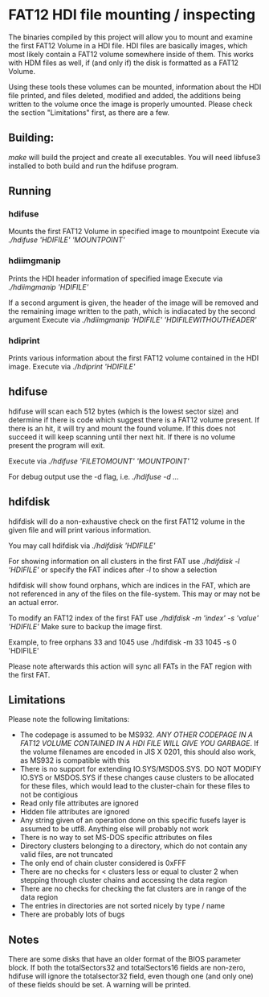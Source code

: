# FAT12 HDI file mounting / inspecting

The binaries compiled by this project will allow you to mount and examine
the first FAT12 Volume in a HDI file. HDI files are basically images,
which most likely contain a FAT12 volume somewhere inside of them. This
works with HDM files as well, if (and only if) the disk is formatted as a
FAT12 Volume.

Using these tools these volumes can be mounted, information about the HDI file printed,
and files deleted, modified and added, the additions being written to the
volume once the image is properly umounted. Please check the section "Limitations"
first, as there are a few.

## Building:
*make* will build the project and create all executables.
You will need libfuse3 installed to both build and run the hdifuse program.

## Running

### hdifuse
Mounts the first FAT12 Volume in specified image to mountpoint
Execute via *./hdifuse 'HDIFILE' 'MOUNTPOINT'*

### hdiimgmanip
Prints the HDI header information of specified image
Execute via *./hdiimgmanip 'HDIFILE'*

If a second argument is given, the header of the image will be removed
and the remaining image written to the path, which is indiacated by
the second argument
Execute via *./hdiimgmanip 'HDIFILE' 'HDIFILEWITHOUTHEADER'*

### hdiprint
Prints various information about the first FAT12 volume
contained in the HDI image.
Execute via *./hdiprint 'HDIFILE'*

## hdifuse
hdifuse will scan each 512 bytes (which is the lowest sector size) and
determine if there is code which suggest there is a FAT12 volume present.
If there is an hit, it will try and mount the found volume. If this does not
succeed it will keep scanning until ther next hit. If there is no volume present
the program will exit.

Execute via *./hdifuse 'FILETOMOUNT' 'MOUNTPOINT'*

For debug output use the -d flag, i.e. *./hdifuse -d ...*

## hdifdisk
hdifdisk will do a non-exhaustive check on the first FAT12 volume in the given file
and will print various information.

You may call hdifdisk via *./hdifdisk 'HDIFILE'*

For showing information on all clusters in the first FAT
use *./hdifdisk -l 'HDIFILE'* or specify the FAT indices after *-l*
to show a selection

hdifdisk will show found orphans, which are indices in the FAT, which are not
referenced in any of the files on the file-system. This may or may not be an actual
error.

To modify an FAT12 index of the first FAT use *./hdifdisk -m 'index' -s 'value' 'HDIFILE'*
Make sure to backup the image first.

Example, to free orphans 33 and 1045 use ./hdifdisk -m 33 1045 -s 0 'HDIFILE'

Please note afterwards this action will sync all FATs in the FAT region with the first
FAT.

## Limitations
Please note the following limitations:

* The codepage is assumed to be MS932. _ANY OTHER CODEPAGE IN A FAT12 VOLUME CONTAINED IN A HDI FILE WILL GIVE YOU GARBAGE_. If the volume filenames are encoded in JIS X 0201, this should also work, as MS932 is compatible with this
* There is no support for extending IO.SYS/MSDOS.SYS. DO NOT MODIFY IO.SYS or MSDOS.SYS if these changes cause clusters to be allocated for these files, which would lead to the cluster-chain for these files to not be contigious
* Read only file attributes are ignored
* Hidden file attributes are ignored
* Any string given of an operation done on this specific fusefs layer is assumed to be utf8. Anything else will probably not work
* There is no way to set MS-DOS specific attributes on files
* Directory clusters belonging to a directory, which do not contain any valid files, are not truncated
* The only end of chain cluster considered is 0xFFF
* There are no checks for < clusters less or equal to cluster 2 when stepping through cluster chains and accessing the data region
* There are no checks for checking the fat clusters are in range of the data region
* The entries in directories are not sorted nicely by type / name
* There are probably lots of bugs

## Notes

There are some disks that have an older format of the BIOS parameter
block. If both the totalSectors32 and totalSectors16 fields are non-zero,
hdifuse will ignore the totalsector32 field, even though one (and only one)
of these fields should be set. A warning will be printed.
